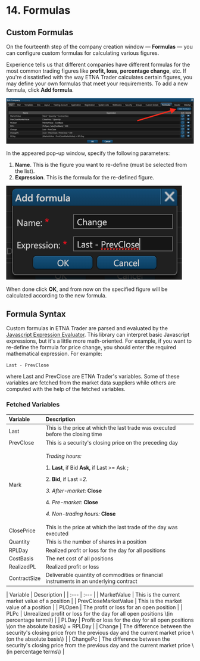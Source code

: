 # 14. Formulas

## Custom Formulas

On the fourteenth step of the company creation window — **Formulas** — you can configure custom formulas for calculating various figures.

Experience tells us that different companies have different formulas for the most common trading figures like **profit, loss**, **percentage change**, etc. If you're dissatisfied with the way ETNA Trader calculates certain figures, you may define your own formulas that meet your requirements. To add a new formula, click **Add formula**.

![](../../../.gitbook/assets/screenshot-2019-01-23-at-21.19.17.png)

In the appeared pop-up window, specify the following parameters:

1. **Name**. This is the figure you want to re-define \(must be selected from the list\).
2. **Expression**. This is the formula for the re-defined figure.

![](../../../.gitbook/assets/screenshot-2019-01-23-at-21.24.58.png)

When done click **OK**, and from now on the specified figure will be calculated according to the new formula.

## Formula Syntax

Custom formulas in ETNA Trader are parsed and evaluated by the [Javascript Expression Evaluator](https://www.npmjs.com/package/expr-eval). This library can interpret basic Javascript expressions, but it's a little more math-oriented. For example, if you want to re-define the formula for price change, you should enter the required mathematical expression. For example:

```text
Last - PrevClose
```

where Last and PrevClose are ETNA Trader's variables. Some of these variables are fetched from the market data suppliers while others are computed with the help of the fetched variables.

### Fetched Variables

<table>
  <thead>
    <tr>
      <th style="text-align:left">Variable</th>
      <th style="text-align:left">Description</th>
    </tr>
  </thead>
  <tbody>
    <tr>
      <td style="text-align:left">Last</td>
      <td style="text-align:left">This is the price at which the last trade was executed before the closing
        time</td>
    </tr>
    <tr>
      <td style="text-align:left">PrevClose</td>
      <td style="text-align:left">This is a security's closing price on the preceding day</td>
    </tr>
    <tr>
      <td style="text-align:left">Mark</td>
      <td style="text-align:left">
        <p><em>Trading hours:</em>
        </p>
        <p>1. <b>Last</b>, if Bid <b>Ask,</b> if Last >= Ask ;</p>
        <p><b>    </b>2. <b>Bid</b>, if Last =<em>2. </em>
        </p>
        <p><em>    3. After-market</em>: <b>Close</b>
        </p>
        <p><b>    </b>4<em>. Pre-market</em>: <b>Close</b>
        </p>
        <p><b>    </b><em>4. Non-trading hours:</em>  <b>Close</b>
        </p>
      </td>
    </tr>
    <tr>
      <td style="text-align:left">ClosePrice</td>
      <td style="text-align:left">This is the price at which the last trade of the day was executed</td>
    </tr>
    <tr>
      <td style="text-align:left">Quantity</td>
      <td style="text-align:left">This is the number of shares in a position</td>
    </tr>
    <tr>
      <td style="text-align:left">RPLDay</td>
      <td style="text-align:left">Realized profit or loss for the day for all positions</td>
    </tr>
    <tr>
      <td style="text-align:left">CostBasis</td>
      <td style="text-align:left">The net cost of all positions</td>
    </tr>
    <tr>
      <td style="text-align:left">RealizedPL</td>
      <td style="text-align:left">Realized profit or loss</td>
    </tr>
    <tr>
      <td style="text-align:left">ContractSize</td>
      <td style="text-align:left">Deliverable quantity of commodities or financial instruments in an underlying
        contract</td>
    </tr>
  </tbody>
</table>| Variable | Description |
| :--- | :--- |
| MarketValue | This is the current market value of a position |
| PrevCloseMarketValue | This is the market value of a position |
| PLOpen | The profit or loss for an open position |
| PLPc | Unrealized profit or loss for the day for all open positions \(in percentage terms\) |
| PLDay | Profit or loss for the day for all open positions \(on the absolute basis\) + RPLDay |
| Change | The difference between the security's closing price from the previous day and the current market price \(on the absolute basis\) |
| ChangePc | The difference between the security's closing price from the previous day and the current market price \(in percentage terms\) |


